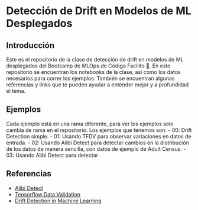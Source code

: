 # Detección de Drift en Modelos de ML Desplegados
## Introducción
Este es el repositorio de la clase de detección de drift en modelos de ML desplegados del Bootcamp de MLOps de Código Facilito 💚. En este repositorio se encuentran los notebooks de la clase, así como los datos necesarios para correr los ejemplos. También se encuentran algunas referencias y links que te pueden ayudar a entender mejor y a profundidad el tema.

## Ejemplos
Cada ejemplo está en una rama diferente, para ver los ejemplos solo cambia de rama en el repositorio. Los ejemplos que tenemos son:
    - 00: Drift Detection simple.
    - 01: Usando TFDV para observar variaciones en datos de entrada.
    - 02: Usando Alibi Detect para detectar cambios en la distribución de los datos de manera sencilla, con datos de ejemplo de Adult Census.
    - 03: Usando Alibi Detect para detectar 
 
## Referencias
- [Alibi Detect](https://docs.seldon.io/projects/alibi-detect/en/stable/)
- [Tensorflow Data Validation](https://www.tensorflow.org/tfx/data_validation/get_started)
- [Drift Detection in Machine Learning](https://www.evidentlyai.com/ml-in-production/data-drift)

